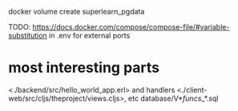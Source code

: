 

docker volume create superlearn_pgdata


TODO: <https://docs.docker.com/compose/compose-file/#variable-substitution> in .env for external ports




# most interesting parts

<./backend/src/hello_world_app.erl> and handlers
<./client-web/src/cljs/theproject/views.cljs>, etc
database/V*_funcs__*.sql
